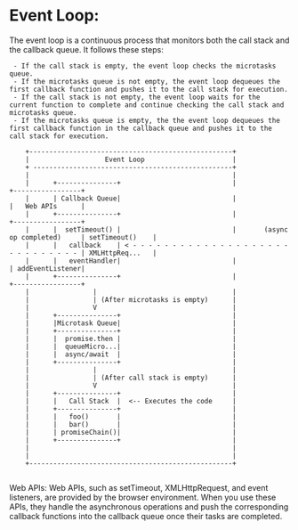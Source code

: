 # Event Loop:
The event loop is a continuous process that monitors both the call stack and the callback queue. It follows these steps:

     - If the call stack is empty, the event loop checks the microtasks queue.
     - If the microtasks queue is not empty, the event loop dequeues the first callback function and pushes it to the call stack for execution.
     - If the call stack is not empty, the event loop waits for the current function to complete and continue checking the call stack and microtasks queue.
     - If the microtasks queue is empty, the the event loop dequeues the first callback function in the callback queue and pushes it to the call stack for execution.

```
    +---------------------------------------------------+
    |                   Event Loop                      |         
    + --------------------------------------------------+
    |                                                   |
    |      +---------------+                            |                                +-----------------+                            
    |      | Callback Queue|                            |                                |   Web APIs      |
    |      +---------------+                            |                                +-----------------+ 
    |      |  setTimeout() |                            |       (async op completed)     | setTimeout()    |
    |      |   callback    | < - - - - - - - - - - - - - - - - - - - - - - - - - - - - - | XMLHttpReq...   |
    |      |   eventHandler|                            |                                | addEventListener|
    |      +---------------+                            |                                +-----------------+   
    |                |                                  |      
    |                | (After microtasks is empty)      |     
    |                V                                  |      
    |      +---------------+                            |            
    |      |Microtask Queue|                            |  
    |      +---------------+                            |            
    |      |  promise.then |                            |                                          
    |      |  queueMicro...|                            |                             
    |      |  async/await  |                            |                       
    |      +---------------+                            |  
    |                |                                  |      
    |                | (After call stack is empty)      |    
    |                V                                  |      
    |      +---------------+                            |  
    |      |   Call Stack  |  <-- Executes the code     |            
    |      +---------------+                            |  
    |      |   foo()       |                            |  
    |      |   bar()       |                            |  
    |      | promiseChain()|                            |  
    |      +---------------+                            |  
    |                                                   | 
    |                                                   |
    +---------------------------------------------------+     


```

Web APIs: Web APIs, such as setTimeout, XMLHttpRequest, and event listeners, are provided by the browser environment. When you use these APIs, they handle the asynchronous operations and push the corresponding callback functions into the callback queue once their tasks are completed.

